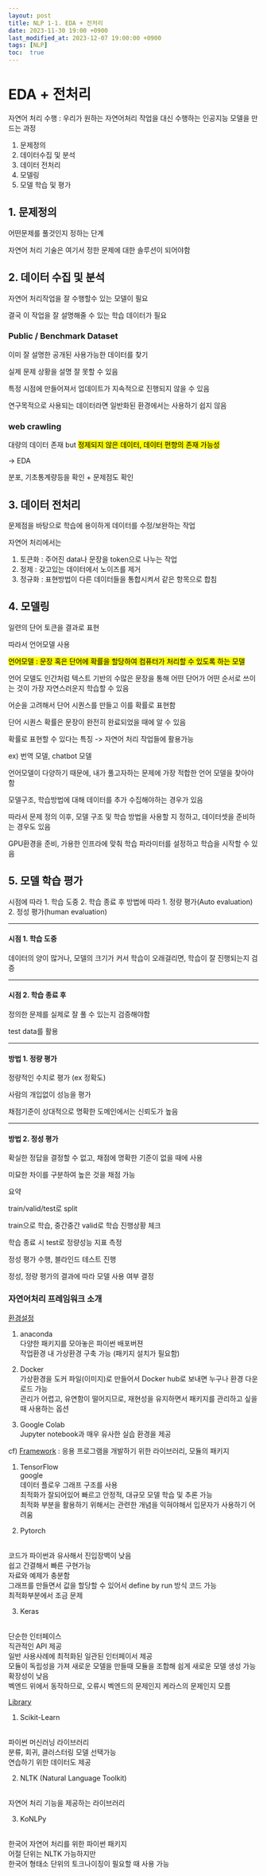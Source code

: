 ```yaml
---
layout: post
title: NLP 1-1. EDA + 전처리
date: 2023-11-30 19:00 +0900
last_modified_at: 2023-12-07 19:00:00 +0900
tags: [NLP]
toc:  true
---
```


# EDA + 전처리

자연어 처리 수행 : 우리가 원하는 자연어처리 작업을 대신 수행하는 인공지능 모델을 만드는 과정

1. 문제정의
2. 데이터수집 및 분석
3. 데이터 전처리
4. 모델링
5. 모델 학습 및 평가

## 1. 문제정의

어떤문제를 풀것인지 정하는 단계

자연어 처리 기술은 여기서 정한 문제에 대한 솔루션이 되어야함

## 2. 데이터 수집 및 분석

자연어 처리작업을 잘 수행할수 있는 모델이 필요

결국 이 작업을 잘 설명해줄 수 있는 학습 데이터가 필요

### Public / Benchmark Dataset

이미 잘 설명한 공개된 사용가능한 데이터를 찾기

실제 문제 상황을 설명 잘 못할 수 있음

특정 시점에 만들어져서 업데이트가 지속적으로 진행되지 않을 수 있음

연구목적으로 사용되는 데이터라면 일반화된 환경에서는 사용하기 쉽지 않음

### web crawling

대량의 데이터 존재 but <mark>정제되지 않은 데이터, 데이터 편향의 존재 가능성</mark>

-> EDA

분포, 기초통계량등을 확인 + 문제점도 확인

## 3. 데이터 전처리

문제점을 바탕으로 학습에 용이하게 데이터를 수정/보완하는 작업

자연어 처리에서는

1. 토큰화 : 주어진 data나 문장을 token으로 나누는 작업
2. 정제 : 갖고있는 데이터에서 노이즈를 제거
3. 정규화 : 표현방법이 다른 데이터들을 통합시켜서 같은 항목으로 합침

## 4. 모델링

일련의 단어 토큰을 결과로 표현

따라서 언어모델 사용

<mark>언어모델 : 문장 혹은 단어에 확률을 할당하여 컴퓨터가 처리할 수 있도록 하는 모델</mark>

언어 모델도 인간처럼 텍스트 기반의 수많은 문장을 통해 어떤 단어가 어떤 순서로 쓰이는 것이 가장 자연스러운지 학습할 수 있음

어순을 고려해서 단어 시퀀스를 만들고 이를 확률로 표현함

단어 시퀀스 확률은 문장이 완전히 완료되었을 때에 알 수 있음

확률로 표현할 수 있다는 특징 -> 자연어 처리 작업들에 활용가능

ex) 번역 모델, chatbot 모델

언어모델이 다양하기 때문에, 내가 풀고자하는 문제에 가장 적합한 언어 모델을 찾아야함

모델구조, 학습방법에 대해 데이터를 추가 수집해야하는 경우가 있음

따라서 문제 정의 이후, 모델 구조 및 학습 방법을 사용할 지 정하고, 데이터셋을 준비하는 경우도 있음

GPU환경을 준비, 가용한 인프라에 맞춰 학습 파라미터를 설정하고 학습을 시작할 수 있음

## 5. 모델 학습 평가

시점에 따라 1. 학습 도중 2. 학습 종료 후
방법에 따라 1. 정량 평가(Auto evaluation) 2. 정성 평가(human evaluation)

---
#### 시점 1. 학습 도중

데이터의 양이 많거나, 모델의 크기가 커서 학습이 오래걸리면, 학습이 잘 진행되는지 검증

---
#### 시점 2. 학습 종료 후

정의한 문제를 실제로 잘 풀 수 있는지 검증해야함

test data를 활용

---
#### 방법 1. 정량 평가

정량적인 수치로 평가 (ex 정확도)

사람의 개입없이 성능을 평가

채점기준이 상대적으로 명확한 도메인에서는 신뢰도가 높음

---
#### 방법 2. 정성 평가

확실한 정답을 결정할 수 없고, 채점에 명확한 기준이 없을 때에 사용

미묘한 차이를 구분하여 높은 것을 채점 가능

요약

train/valid/test로 split

train으로 학습, 중간중간 valid로 학습 진행상황 체크

학습 종료 시 test로 정량성능 지표 측정

정성 평가 수행, 블라인드 테스트 진행

정성, 정량 평가의 결과에 따라 모델 사용 여부 결정

### 자연어처리 프레임워크 소개

<ins>환경설정</ins>

1. anaconda<br>
다양한 패키지를 모아놓은 파이썬 배포버젼<br>
작업환경 내 가상환경 구축 가능 (패키지 설치가 필요함)

2. Docker<br>
가상환경을 도커 파일(이미지)로 만들어서 Docker hub로 보내면 누구나 환경 다운로드 가능<br>
관리가 어렵고, 유연함이 떨어지므로, 재현성을 유지하면서 패키지를 관리하고 싶을 때 사용하는 옵션

3. Google Colab<br>
Jupyter notebook과 매우 유사한 실습 환경을 제공

cf) <ins>Framework</ins> : 응용 프로그램을 개발하기 위한 라이브러리, 모듈의 패키지

1. TensorFlow<br>
google<br>
데이터 플로우 그래프 구조를 사용<br>
최적화가 잘되어있어 빠르고 안정적, 대규모 모델 학습 및 추론 가능<br>
최적화 부분을 활용하기 위해서는 관련한 개념을 익혀야해서 입문자가 사용하기 어려움

2. Pytorch
<br>
코드가 파이썬과 유사해서 진입장벽이 낮음
<br>
쉽고 간결해서 빠른 구현가능
<br>
자료와 예제가 충분함
<br>
그래프를 만들면서 값을 할당할 수 있어서 define by run 방식 코드 가능
<br>
최적화부분에서 조금 문제

3. Keras
<br>
단순한 인터페이스
<br>
직관적인 API 제공
<br>
일반 사용사례에 최적화된 일관된 인터페이서 제공
<br>
모듈이 독립성을 가져 새로운 모델을 만들때 모듈을 조합해 쉽게 새로운 모델 생성 가능
<br>
확장성이 낮음
<br>
벡엔드 위에서 동작하므로, 오류시 벡엔드의 문제인지 케라스의 문제인지 모름

<ins>Library</ins>

1. Scikit-Learn
<br>
파이썬 머신러닝 라이브러리
<br>
분류, 회귀, 클러스터링 모델 선택가능
<br>
연습하기 위한 데이터도 제공

2. NLTK (Natural Language Toolkit)
<br>
자연어 처리 기능을 제공하는 라이브러리

3. KoNLPy
<br>
한국어 자연어 처리를 위한 파이썬 패키지
<br>
어절 단위는 NLTK 가능하지만
<br>
한국어 형태소 단위의 토크나이징이 필요할 때 사용 가능

